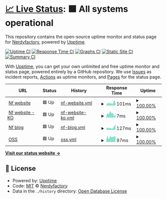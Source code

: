 # [📈 Live Status](https://nerdyfactory.github.io/status): <!--live status--> **🟩 All systems operational**

This repository contains the open-source uptime monitor and status page for [Nerdyfactory](http://nerdyfactory.com), powered by [Upptime](https://github.com/upptime/upptime).

[![Uptime CI](https://github.com/nerdyfactory/status/workflows/Uptime%20CI/badge.svg)](https://github.com/upptime/upptime/actions?query=workflow%3A%22Uptime+CI%22)
[![Response Time CI](https://github.com/nerdyfactory/status/workflows/Response%20Time%20CI/badge.svg)](https://github.com/upptime/upptime/actions?query=workflow%3A%22Response+Time+CI%22)
[![Graphs CI](https://github.com/nerdyfactory/status/workflows/Graphs%20CI/badge.svg)](https://github.com/upptime/upptime/actions?query=workflow%3A%22Graphs+CI%22)
[![Static Site CI](https://github.com/nerdyfactory/status/workflows/Static%20Site%20CI/badge.svg)](https://github.com/upptime/upptime/actions?query=workflow%3A%22Static+Site+CI%22)
[![Summary CI](https://github.com/nerdyfactory/status/workflows/Summary%20CI/badge.svg)](https://github.com/upptime/upptime/actions?query=workflow%3A%22Summary+CI%22)

With [Upptime](https://upptime.js.org), you can get your own unlimited and free uptime monitor and status page, powered entirely by a GitHub repository. We use [Issues](https://github.com/nerdyfactory/status/issues) as incident reports, [Actions](https://github.com/nerdyfactory/status/actions) as uptime monitors, and [Pages](https://nerdyfactory.github.io/status) for the status page.

<!--start: status pages-->
<!-- This summary is generated by Upptime (https://github.com/upptime/upptime) -->
<!-- Do not edit this manually, your changes will be overwritten -->
<!-- prettier-ignore -->
| URL | Status | History | Response Time | Uptime |
| --- | ------ | ------- | ------------- | ------ |
| <img alt="" src="https://favicons.githubusercontent.com/nerdyfactory.com" height="13"> [Nf website](https://nerdyfactory.com) | 🟩 Up | [nf-website.yml](https://github.com/nerdyfactory/status/commits/HEAD/history/nf-website.yml) | <details><summary><img alt="Response time graph" src="./graphs/nf-website/response-time-week.png" height="20"> 101ms</summary><br><a href="https://nerdyfactory.github.io/status/history/nf-website"><img alt="Response time 143" src="https://img.shields.io/endpoint?url=https%3A%2F%2Fraw.githubusercontent.com%2Fnerdyfactory%2Fstatus%2FHEAD%2Fapi%2Fnf-website%2Fresponse-time.json"></a><br><a href="https://nerdyfactory.github.io/status/history/nf-website"><img alt="24-hour response time 90" src="https://img.shields.io/endpoint?url=https%3A%2F%2Fraw.githubusercontent.com%2Fnerdyfactory%2Fstatus%2FHEAD%2Fapi%2Fnf-website%2Fresponse-time-day.json"></a><br><a href="https://nerdyfactory.github.io/status/history/nf-website"><img alt="7-day response time 101" src="https://img.shields.io/endpoint?url=https%3A%2F%2Fraw.githubusercontent.com%2Fnerdyfactory%2Fstatus%2FHEAD%2Fapi%2Fnf-website%2Fresponse-time-week.json"></a><br><a href="https://nerdyfactory.github.io/status/history/nf-website"><img alt="30-day response time 107" src="https://img.shields.io/endpoint?url=https%3A%2F%2Fraw.githubusercontent.com%2Fnerdyfactory%2Fstatus%2FHEAD%2Fapi%2Fnf-website%2Fresponse-time-month.json"></a><br><a href="https://nerdyfactory.github.io/status/history/nf-website"><img alt="1-year response time 143" src="https://img.shields.io/endpoint?url=https%3A%2F%2Fraw.githubusercontent.com%2Fnerdyfactory%2Fstatus%2FHEAD%2Fapi%2Fnf-website%2Fresponse-time-year.json"></a></details> | <details><summary><a href="https://nerdyfactory.github.io/status/history/nf-website">100.00%</a></summary><a href="https://nerdyfactory.github.io/status/history/nf-website"><img alt="All-time uptime 100.00%" src="https://img.shields.io/endpoint?url=https%3A%2F%2Fraw.githubusercontent.com%2Fnerdyfactory%2Fstatus%2FHEAD%2Fapi%2Fnf-website%2Fuptime.json"></a><br><a href="https://nerdyfactory.github.io/status/history/nf-website"><img alt="24-hour uptime 100.00%" src="https://img.shields.io/endpoint?url=https%3A%2F%2Fraw.githubusercontent.com%2Fnerdyfactory%2Fstatus%2FHEAD%2Fapi%2Fnf-website%2Fuptime-day.json"></a><br><a href="https://nerdyfactory.github.io/status/history/nf-website"><img alt="7-day uptime 100.00%" src="https://img.shields.io/endpoint?url=https%3A%2F%2Fraw.githubusercontent.com%2Fnerdyfactory%2Fstatus%2FHEAD%2Fapi%2Fnf-website%2Fuptime-week.json"></a><br><a href="https://nerdyfactory.github.io/status/history/nf-website"><img alt="30-day uptime 100.00%" src="https://img.shields.io/endpoint?url=https%3A%2F%2Fraw.githubusercontent.com%2Fnerdyfactory%2Fstatus%2FHEAD%2Fapi%2Fnf-website%2Fuptime-month.json"></a><br><a href="https://nerdyfactory.github.io/status/history/nf-website"><img alt="1-year uptime 100.00%" src="https://img.shields.io/endpoint?url=https%3A%2F%2Fraw.githubusercontent.com%2Fnerdyfactory%2Fstatus%2FHEAD%2Fapi%2Fnf-website%2Fuptime-year.json"></a></details>
| <img alt="" src="https://favicons.githubusercontent.com/nerdyfactory.com" height="13"> [Nf website - KO](https://nerdyfactory.com/ko/) | 🟩 Up | [nf-website-ko.yml](https://github.com/nerdyfactory/status/commits/HEAD/history/nf-website-ko.yml) | <details><summary><img alt="Response time graph" src="./graphs/nf-website-ko/response-time-week.png" height="20"> 7ms</summary><br><a href="https://nerdyfactory.github.io/status/history/nf-website-ko"><img alt="Response time 21" src="https://img.shields.io/endpoint?url=https%3A%2F%2Fraw.githubusercontent.com%2Fnerdyfactory%2Fstatus%2FHEAD%2Fapi%2Fnf-website-ko%2Fresponse-time.json"></a><br><a href="https://nerdyfactory.github.io/status/history/nf-website-ko"><img alt="24-hour response time 8" src="https://img.shields.io/endpoint?url=https%3A%2F%2Fraw.githubusercontent.com%2Fnerdyfactory%2Fstatus%2FHEAD%2Fapi%2Fnf-website-ko%2Fresponse-time-day.json"></a><br><a href="https://nerdyfactory.github.io/status/history/nf-website-ko"><img alt="7-day response time 7" src="https://img.shields.io/endpoint?url=https%3A%2F%2Fraw.githubusercontent.com%2Fnerdyfactory%2Fstatus%2FHEAD%2Fapi%2Fnf-website-ko%2Fresponse-time-week.json"></a><br><a href="https://nerdyfactory.github.io/status/history/nf-website-ko"><img alt="30-day response time 10" src="https://img.shields.io/endpoint?url=https%3A%2F%2Fraw.githubusercontent.com%2Fnerdyfactory%2Fstatus%2FHEAD%2Fapi%2Fnf-website-ko%2Fresponse-time-month.json"></a><br><a href="https://nerdyfactory.github.io/status/history/nf-website-ko"><img alt="1-year response time 21" src="https://img.shields.io/endpoint?url=https%3A%2F%2Fraw.githubusercontent.com%2Fnerdyfactory%2Fstatus%2FHEAD%2Fapi%2Fnf-website-ko%2Fresponse-time-year.json"></a></details> | <details><summary><a href="https://nerdyfactory.github.io/status/history/nf-website-ko">100.00%</a></summary><a href="https://nerdyfactory.github.io/status/history/nf-website-ko"><img alt="All-time uptime 100.00%" src="https://img.shields.io/endpoint?url=https%3A%2F%2Fraw.githubusercontent.com%2Fnerdyfactory%2Fstatus%2FHEAD%2Fapi%2Fnf-website-ko%2Fuptime.json"></a><br><a href="https://nerdyfactory.github.io/status/history/nf-website-ko"><img alt="24-hour uptime 100.00%" src="https://img.shields.io/endpoint?url=https%3A%2F%2Fraw.githubusercontent.com%2Fnerdyfactory%2Fstatus%2FHEAD%2Fapi%2Fnf-website-ko%2Fuptime-day.json"></a><br><a href="https://nerdyfactory.github.io/status/history/nf-website-ko"><img alt="7-day uptime 100.00%" src="https://img.shields.io/endpoint?url=https%3A%2F%2Fraw.githubusercontent.com%2Fnerdyfactory%2Fstatus%2FHEAD%2Fapi%2Fnf-website-ko%2Fuptime-week.json"></a><br><a href="https://nerdyfactory.github.io/status/history/nf-website-ko"><img alt="30-day uptime 100.00%" src="https://img.shields.io/endpoint?url=https%3A%2F%2Fraw.githubusercontent.com%2Fnerdyfactory%2Fstatus%2FHEAD%2Fapi%2Fnf-website-ko%2Fuptime-month.json"></a><br><a href="https://nerdyfactory.github.io/status/history/nf-website-ko"><img alt="1-year uptime 100.00%" src="https://img.shields.io/endpoint?url=https%3A%2F%2Fraw.githubusercontent.com%2Fnerdyfactory%2Fstatus%2FHEAD%2Fapi%2Fnf-website-ko%2Fuptime-year.json"></a></details>
| <img alt="" src="https://favicons.githubusercontent.com/blog.nerdyfactory.com" height="13"> [Nf blog](https://blog.nerdyfactory.com) | 🟩 Up | [nf-blog.yml](https://github.com/nerdyfactory/status/commits/HEAD/history/nf-blog.yml) | <details><summary><img alt="Response time graph" src="./graphs/nf-blog/response-time-week.png" height="20"> 127ms</summary><br><a href="https://nerdyfactory.github.io/status/history/nf-blog"><img alt="Response time 131" src="https://img.shields.io/endpoint?url=https%3A%2F%2Fraw.githubusercontent.com%2Fnerdyfactory%2Fstatus%2FHEAD%2Fapi%2Fnf-blog%2Fresponse-time.json"></a><br><a href="https://nerdyfactory.github.io/status/history/nf-blog"><img alt="24-hour response time 276" src="https://img.shields.io/endpoint?url=https%3A%2F%2Fraw.githubusercontent.com%2Fnerdyfactory%2Fstatus%2FHEAD%2Fapi%2Fnf-blog%2Fresponse-time-day.json"></a><br><a href="https://nerdyfactory.github.io/status/history/nf-blog"><img alt="7-day response time 127" src="https://img.shields.io/endpoint?url=https%3A%2F%2Fraw.githubusercontent.com%2Fnerdyfactory%2Fstatus%2FHEAD%2Fapi%2Fnf-blog%2Fresponse-time-week.json"></a><br><a href="https://nerdyfactory.github.io/status/history/nf-blog"><img alt="30-day response time 108" src="https://img.shields.io/endpoint?url=https%3A%2F%2Fraw.githubusercontent.com%2Fnerdyfactory%2Fstatus%2FHEAD%2Fapi%2Fnf-blog%2Fresponse-time-month.json"></a><br><a href="https://nerdyfactory.github.io/status/history/nf-blog"><img alt="1-year response time 131" src="https://img.shields.io/endpoint?url=https%3A%2F%2Fraw.githubusercontent.com%2Fnerdyfactory%2Fstatus%2FHEAD%2Fapi%2Fnf-blog%2Fresponse-time-year.json"></a></details> | <details><summary><a href="https://nerdyfactory.github.io/status/history/nf-blog">100.00%</a></summary><a href="https://nerdyfactory.github.io/status/history/nf-blog"><img alt="All-time uptime 100.00%" src="https://img.shields.io/endpoint?url=https%3A%2F%2Fraw.githubusercontent.com%2Fnerdyfactory%2Fstatus%2FHEAD%2Fapi%2Fnf-blog%2Fuptime.json"></a><br><a href="https://nerdyfactory.github.io/status/history/nf-blog"><img alt="24-hour uptime 100.00%" src="https://img.shields.io/endpoint?url=https%3A%2F%2Fraw.githubusercontent.com%2Fnerdyfactory%2Fstatus%2FHEAD%2Fapi%2Fnf-blog%2Fuptime-day.json"></a><br><a href="https://nerdyfactory.github.io/status/history/nf-blog"><img alt="7-day uptime 100.00%" src="https://img.shields.io/endpoint?url=https%3A%2F%2Fraw.githubusercontent.com%2Fnerdyfactory%2Fstatus%2FHEAD%2Fapi%2Fnf-blog%2Fuptime-week.json"></a><br><a href="https://nerdyfactory.github.io/status/history/nf-blog"><img alt="30-day uptime 100.00%" src="https://img.shields.io/endpoint?url=https%3A%2F%2Fraw.githubusercontent.com%2Fnerdyfactory%2Fstatus%2FHEAD%2Fapi%2Fnf-blog%2Fuptime-month.json"></a><br><a href="https://nerdyfactory.github.io/status/history/nf-blog"><img alt="1-year uptime 100.00%" src="https://img.shields.io/endpoint?url=https%3A%2F%2Fraw.githubusercontent.com%2Fnerdyfactory%2Fstatus%2FHEAD%2Fapi%2Fnf-blog%2Fuptime-year.json"></a></details>
| <img alt="" src="https://favicons.githubusercontent.com/oss.nerdyfactory.com" height="13"> [OSS](https://oss.nerdyfactory.com) | 🟩 Up | [oss.yml](https://github.com/nerdyfactory/status/commits/HEAD/history/oss.yml) | <details><summary><img alt="Response time graph" src="./graphs/oss/response-time-week.png" height="20"> 97ms</summary><br><a href="https://nerdyfactory.github.io/status/history/oss"><img alt="Response time 179" src="https://img.shields.io/endpoint?url=https%3A%2F%2Fraw.githubusercontent.com%2Fnerdyfactory%2Fstatus%2FHEAD%2Fapi%2Foss%2Fresponse-time.json"></a><br><a href="https://nerdyfactory.github.io/status/history/oss"><img alt="24-hour response time 105" src="https://img.shields.io/endpoint?url=https%3A%2F%2Fraw.githubusercontent.com%2Fnerdyfactory%2Fstatus%2FHEAD%2Fapi%2Foss%2Fresponse-time-day.json"></a><br><a href="https://nerdyfactory.github.io/status/history/oss"><img alt="7-day response time 97" src="https://img.shields.io/endpoint?url=https%3A%2F%2Fraw.githubusercontent.com%2Fnerdyfactory%2Fstatus%2FHEAD%2Fapi%2Foss%2Fresponse-time-week.json"></a><br><a href="https://nerdyfactory.github.io/status/history/oss"><img alt="30-day response time 96" src="https://img.shields.io/endpoint?url=https%3A%2F%2Fraw.githubusercontent.com%2Fnerdyfactory%2Fstatus%2FHEAD%2Fapi%2Foss%2Fresponse-time-month.json"></a><br><a href="https://nerdyfactory.github.io/status/history/oss"><img alt="1-year response time 179" src="https://img.shields.io/endpoint?url=https%3A%2F%2Fraw.githubusercontent.com%2Fnerdyfactory%2Fstatus%2FHEAD%2Fapi%2Foss%2Fresponse-time-year.json"></a></details> | <details><summary><a href="https://nerdyfactory.github.io/status/history/oss">100.00%</a></summary><a href="https://nerdyfactory.github.io/status/history/oss"><img alt="All-time uptime 100.00%" src="https://img.shields.io/endpoint?url=https%3A%2F%2Fraw.githubusercontent.com%2Fnerdyfactory%2Fstatus%2FHEAD%2Fapi%2Foss%2Fuptime.json"></a><br><a href="https://nerdyfactory.github.io/status/history/oss"><img alt="24-hour uptime 100.00%" src="https://img.shields.io/endpoint?url=https%3A%2F%2Fraw.githubusercontent.com%2Fnerdyfactory%2Fstatus%2FHEAD%2Fapi%2Foss%2Fuptime-day.json"></a><br><a href="https://nerdyfactory.github.io/status/history/oss"><img alt="7-day uptime 100.00%" src="https://img.shields.io/endpoint?url=https%3A%2F%2Fraw.githubusercontent.com%2Fnerdyfactory%2Fstatus%2FHEAD%2Fapi%2Foss%2Fuptime-week.json"></a><br><a href="https://nerdyfactory.github.io/status/history/oss"><img alt="30-day uptime 100.00%" src="https://img.shields.io/endpoint?url=https%3A%2F%2Fraw.githubusercontent.com%2Fnerdyfactory%2Fstatus%2FHEAD%2Fapi%2Foss%2Fuptime-month.json"></a><br><a href="https://nerdyfactory.github.io/status/history/oss"><img alt="1-year uptime 100.00%" src="https://img.shields.io/endpoint?url=https%3A%2F%2Fraw.githubusercontent.com%2Fnerdyfactory%2Fstatus%2FHEAD%2Fapi%2Foss%2Fuptime-year.json"></a></details>

<!--end: status pages-->

[**Visit our status website →**](https://nerdyfactory.github.io/status)

## 📄 License

- Powered by: [Upptime](https://github.com/upptime/upptime)
- Code: [MIT](./LICENSE) © [Nerdyfactory](http://nerdyfactory.com)
- Data in the `./history` directory: [Open Database License](https://opendatacommons.org/licenses/odbl/1-0/)
